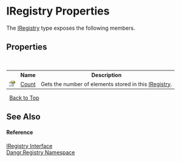 # IRegistry Properties
 

The <a href="T_Dangr_Registry_IRegistry">IRegistry</a> type exposes the following members.


## Properties
&nbsp;<table><tr><th></th><th>Name</th><th>Description</th></tr><tr><td>![Public property](media/pubproperty.gif "Public property")</td><td><a href="P_Dangr_Registry_IRegistry_Count">Count</a></td><td>
Gets the number of elements stored in this <a href="T_Dangr_Registry_IRegistry">IRegistry</a>.</td></tr></table>&nbsp;
<a href="#iregistry-properties">Back to Top</a>

## See Also


#### Reference
<a href="T_Dangr_Registry_IRegistry">IRegistry Interface</a><br /><a href="N_Dangr_Registry">Dangr.Registry Namespace</a><br />